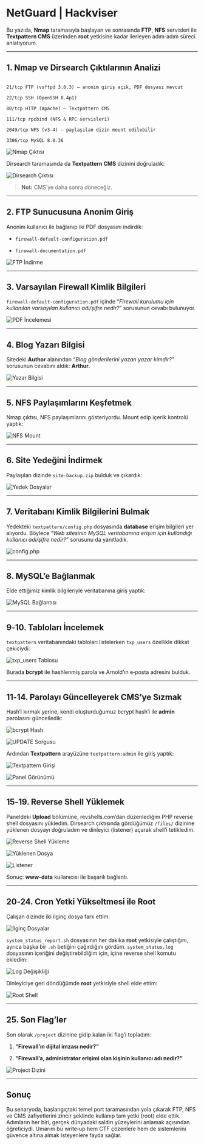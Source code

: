   

# NetGuard | Hackviser


Bu yazıda, **Nmap** taramasıyla başlayan ve sonrasında **FTP**, **NFS** servisleri ile **Textpattern CMS** üzerinden **root** yetkisine kadar ilerleyen adım‑adım süreci anlatıyorum. 


---


  
## 1. Nmap ve Dirsearch Çıktılarının Analizi

  

```text

21/tcp FTP (vsftpd 3.0.3) – anonim giriş açık, PDF dosyası mevcut

22/tcp SSH (OpenSSH 8.4p1)

80/tcp HTTP (Apache) – Textpattern CMS

111/tcp rpcbind (NFS & RPC servisleri)

2049/tcp NFS (v3–4) – paylaşılan dizin mount edilebilir

3306/tcp MySQL 8.0.36

```

  

![Nmap Çıktısı](Ekran%20Resmi%202025-06-29%2022.18.44.png)

  

Dirsearch taramasında da **Textpattern CMS** dizinini doğruladık:

  

![Dirsearch Çıktısı](Ekran%20Resmi%202025-06-29%2022.19.00.png)

  

> **Not:** CMS’ye daha sonra döneceğiz.

  

---

  

## 2. FTP Sunucusuna Anonim Giriş

  

Anonim kullanıcı ile bağlanıp iki PDF dosyasını indirdik:

  

- `firewall-default-configuration.pdf`

- `firewall-documentation.pdf`

  

![FTP İndirme](Ekran%20Resmi%202025-06-29%2022.08.29.png)

  

---

  

## 3. Varsayılan Firewall Kimlik Bilgileri

  

`firewall-default-configuration.pdf` içinde “_Firewall kurulumu için kullanılan varsayılan kullanıcı adı/şifre nedir?_” sorusunun cevabı bulunuyor.

  

![PDF İncelemesi](Ekran%20Resmi%202025-06-29%2023.10.50.png)

  

---

  

## 4. Blog Yazarı Bilgisi

  

Sitedeki **Author** alanından “_Blog gönderilerini yazan yazar kimdir?_” sorusunun cevabını aldık: **Arthur**.

  

![Yazar Bilgisi](Ekran%20Resmi%202025-06-29%2023.11.14.png)

  

---

  

## 5. NFS Paylaşımlarını Keşfetmek

  

Nmap çıktısı, NFS paylaşımlarını gösteriyordu. Mount edip içerik kontrolü yaptık:

  

![NFS Mount](Pasted%20image%2020250629231521.png)

  

---

  

## 6. Site Yedeğini İndirmek

  

Paylaşılan dizinde `site-backup.zip` bulduk ve çıkardık:

  

![Yedek Dosyalar](Pasted%20image%2020250629231550.png)

  

---

  

## 7. Veritabanı Kimlik Bilgilerini Bulmak

  

Yedekteki `textpattern/config.php` dosyasında **database** erişim bilgileri yer alıyordu. Böylece “_Web sitesinin MySQL veritabanına erişim için kullandığı kullanıcı adı/şifre nedir?_” sorusunu da yanıtladık.

  

![config.php](Ekran%20Resmi%202025-06-29%2022.12.14.png)

  

---

  

## 8. MySQL’e Bağlanmak

  

Elde ettiğimiz kimlik bilgileriyle veritabanına giriş yaptık:

  

![MySQL Bağlantısı](Pasted%20image%2020250629232152.png)

  

---

  

## 9‑10. Tabloları İncelemek

  

`textpattern` veritabanındaki tabloları listelerken `txp_users` özellikle dikkat çekiciydi:

  

![txp_users Tablosu](Pasted%20image%2020250629232250.png)

  

Burada **bcrypt** ile hashlenmiş parola ve Arnold’ın e‑posta adresini bulduk.

  

---

  

## 11‑14. Parolayı Güncelleyerek CMS’ye Sızmak

  

Hash’i kırmak yerine, kendi oluşturduğumuz bcrypt hash’i ile **admin** parolasını güncelledik:

  

![bcrypt Hash](Pasted%20image%2020250629232643.png)

![UPDATE Sorgusu](Pasted%20image%2020250629232710.png)

  

Ardından **Textpattern** arayüzüne `textpattern:admin` ile giriş yaptık:

  

![Textpattern Girişi](Pasted%20image%2020250629232808.png)

![Panel Görünümü](Pasted%20image%2020250629232828.png)

  

---

  

## 15‑19. Reverse Shell Yüklemek

  

Paneldeki **Upload** bölümüne, revshells.com’dan düzenlediğim PHP reverse shell dosyasını yükledim. Dirsearch çıktısında gördüğümüz `/files/` dizinine yüklenen dosyayı doğruladım ve dinleyici (listener) açarak shell’i tetikledim.

  

![Reverse Shell Yükleme](Pasted%20image%2020250629232942.png)

![Yüklenen Dosya](Pasted%20image%2020250629233033.png)

![Listener](Ekran%20Resmi%202025-06-29%2022.34.14.png)

  

Sonuç: **www‑data** kullanıcısı ile başarılı bağlantı.

  

---

  

## 20‑24. Cron Yetki Yükseltmesi ile Root

  

Çalışan dizinde iki ilginç dosya fark ettim:

  

![İlginç Dosyalar](Pasted%20image%2020250629233206.png)

  

`system_status_report.sh` dosyasının her dakika **root** yetkisiyle çalıştığını, ayrıca başka bir `.sh` betiğini çağırdığını gördüm. `system_status.log` dosyasının içeriğini değiştirebildiğim için, içine reverse shell komutu ekledim:

  

![Log Değişikliği](Pasted%20image%2020250629233449.png)

  

Dinleyiciye geri döndüğümde **root** yetkisiyle shell elde ettim:

  

![Root Shell](Pasted%20image%2020250629233527.png)

  

---

  

## 25. Son Flag’ler

  

Son olarak `/project` dizinine gidip kalan iki flag’i topladım:

  

1. **“Firewall’ın dijital imzası nedir?”**

2. **“Firewall’a, administrator erişimi olan kişinin kullanıcı adı nedir?”**

  

![Project Dizini](Pasted%20image%2020250629233614.png)

  

---

  

## Sonuç

  

Bu senaryoda, başlangıçtaki temel port taramasından yola çıkarak FTP, NFS ve CMS zafiyetlerini zincir şeklinde kullanıp tam yetki (root) elde ettik. Adımların her biri, gerçek dünyadaki saldırı yüzeylerini anlamak açısından öğreticiydi. Umarım bu write‑up hem CTF çözenlere hem de sistemlerini güvence altına almak isteyenlere fayda sağlar.

